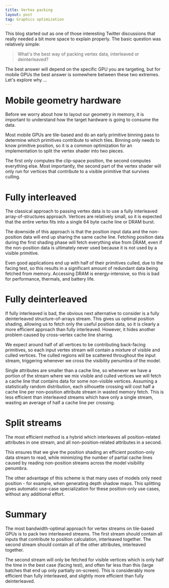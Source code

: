 ```yaml
---
title: Vertex packing
layout: post
tag: Graphics optimization
---
```


This blog started out as one of those interesting Twitter discussions that
really needed a bit more space to explain properly. The basic question was
relatively simple:

> What's the best way of packing vertex data, interleaved or deinterleaved?

The best answer will depend on the specific GPU you are targeting, but for
mobile GPUs the best answer is somewhere between these two extremes. Let's
explore why ...


Mobile geometry hardware
========================

Before we worry about how to layout our geometry in memory, it is important to
understand how the target hardware is going to consume the data.

Most mobile GPUs are tile-based and do an early primitive binning pass to
determine which primitives contribute to which tiles. Binning only needs to
know primitive position, so it is a common optimization for an implementation
to split the vertex shader into two pieces.

The first only computes the clip-space position, the second computes everything
else. Most importantly, the second part of the vertex shader will only run for
vertices that contribute to a visible primitive that survives culling.


Fully interleaved
=================

The classical approach to passing vertex data is to use a fully interleaved
array-of-structures approach. Vertices are relatively small, so it is expected
that the entire vertex fits into a single 64 byte cache line or DRAM burst.

The downside of this approach is that the position input data and the
non-position data will end up sharing the same cache line. Fetching position
data during the first shading phase will fetch everything else from DRAM, even
if the non-position data is ultimately never used because it is not used by
a visible primitive.

Even good applications end up with half of their primitives culled, due to the
facing test, so this results in a significant amount of redundant data being
fetched from memory. Accessing DRAM is energy-intensive, so this is bad for
performance, thermals, and battery life.


Fully deinterleaved
===================

If fully interleaved is bad, the obvious next alternative to consider is a
fully deinterleaved structure-of-arrays stream. This gives us optimal position
shading, allowing us to fetch only the useful position data, so it is clearly a
more efficient approach than fully interleaved. However, it hides another
problem caused by cross-vertex cache line sharing.

We expect around half of all vertices to be contributing back-facing primitives,
so each input vertex stream will contain a mixture of visible and culled
vertices. The culled regions will be scattered throughout the input stream,
triggering whenever we cross the visibility penumbra of the model.

Single attributes are smaller than a cache line, so whenever we have a portion
of the stream where we mix visible and culled vertices we will fetch a cache
line that contains data for some non-visible vertices. Assuming a statistically
random distribution, each silhouette crossing will cost half a cache line per
non-position attribute stream in wasted memory fetch. This is less efficient
than interleaved streams which have only a single stream, wasting an average of
half a cache line per crossing.

Split streams
=============

The most efficient method is a hybrid which interleaves all position-related
attributes in one stream, and all non-position-related attributes in a second.

This ensures that we give the position shading an efficient position-only
data stream to read, while minimizing the number of partial cache lines
caused by reading non-position streams across the model visibility penumbra.

The other advantage of this scheme is that many uses of models only need
position - for example, when generating depth shadow maps. This splitting gives
automatic use-case specialization for these position-only use cases, without
any additional effort.

Summary
=======

The most bandwidth-optimal approach for vertex streams on tile-based GPUs
is to pack two interleaved streams. The first stream should contain all
inputs that contribute to position calculation, interleaved together. The
second stream should contain all of the other attributes, interleaved together.

The second stream will only be fetched for visible vertices which is only half
the time in the best case (facing test), and often far less than this (large
batches that end up only partially on-screen). This is considerably more
efficient than fully interleaved, and slightly more efficient than fully
deinterleaved.
